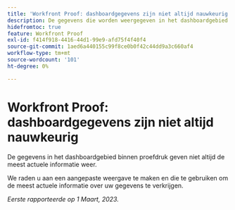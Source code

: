 ```yaml
---
title: 'Workfront Proof: dashboardgegevens zijn niet altijd nauwkeurig'
description: De gegevens die worden weergegeven in het dashboardgebied binnen een proefdruk, geven niet altijd de meest actuele informatie weer. U wordt aangeraden een aangepaste weergave te maken en deze te gebruiken voor de meest actuele informatie over uw gegevens.
hidefromtoc: true
feature: Workfront Proof
exl-id: f414f918-4416-44d1-99e9-afd75f4f40f4
source-git-commit: 1aed6a440155c99f8ce0b0f42c44dd9a3c660af4
workflow-type: tm+mt
source-wordcount: '101'
ht-degree: 0%

---
```


# Workfront Proof: dashboardgegevens zijn niet altijd nauwkeurig

De gegevens in het dashboardgebied binnen proefdruk geven niet altijd de meest actuele informatie weer.

We raden u aan een aangepaste weergave te maken en die te gebruiken om de meest actuele informatie over uw gegevens te verkrijgen.

_Eerste rapporteerde op 1 Maart, 2023._
